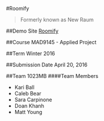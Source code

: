 #Roomify
>Formerly known as New Raum

##Demo Site
[Roomify](https://roomify.calebbear.com)

##Course
MAD9145 - Applied Project

##Term
Winter 2016

##Submission Date
April 20, 2016

##Team 1023MB
####Team Members
- Kari Ball
- Caleb Bear
- Sara Carpinone
- Doan Khanh
- Matt Young
